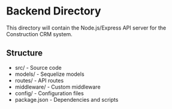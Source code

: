 # Backend Directory

This directory will contain the Node.js/Express API server for the Construction CRM system.

## Structure
- src/ - Source code
- models/ - Sequelize models
- routes/ - API routes
- middleware/ - Custom middleware
- config/ - Configuration files
- package.json - Dependencies and scripts
